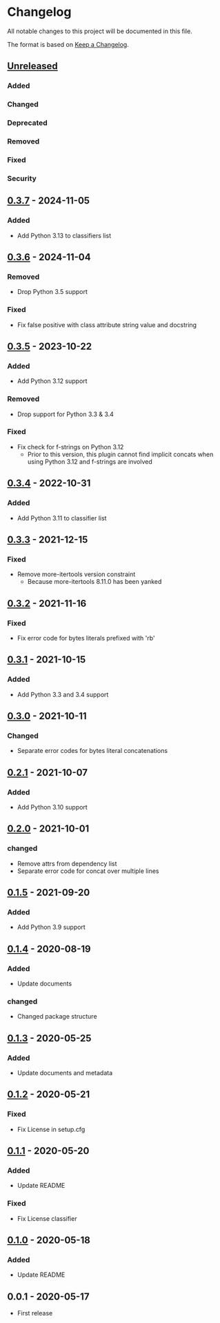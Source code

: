 # Changelog

All notable changes to this project will be documented in this file.

The format is based on [Keep a Changelog](https://keepachangelog.com/en/1.0.0/).


## [Unreleased]


### Added

### Changed

### Deprecated

### Removed

### Fixed

### Security


## [0.3.7] - 2024-11-05

### Added

- Add Python 3.13 to classifiers list


## [0.3.6] - 2024-11-04

### Removed

- Drop Python 3.5 support

### Fixed

- Fix false positive with class attribute string value and docstring



## [0.3.5] - 2023-10-22

### Added

- Add Python 3.12 support

### Removed

- Drop support for Python 3.3 & 3.4

### Fixed

- Fix check for f-strings on Python 3.12
  - Prior to this version, this plugin cannot find implicit concats
    when using Python 3.12 and f-strings are involved


## [0.3.4] - 2022-10-31

### Added

- Add Python 3.11 to classifier list


## [0.3.3] - 2021-12-15

### Fixed

- Remove more-itertools version constraint
  - Because more-itertools 8.11.0 has been yanked


## [0.3.2] - 2021-11-16

### Fixed

- Fix error code for bytes literals prefixed with 'rb'


## [0.3.1] - 2021-10-15

### Added

- Add Python 3.3 and 3.4 support


## [0.3.0] - 2021-10-11

### Changed

- Separate error codes for bytes literal concatenations


## [0.2.1] - 2021-10-07

### Added

- Add Python 3.10 support


## [0.2.0] - 2021-10-01

### changed

- Remove attrs from dependency list
- Separate error code for concat over multiple lines


## [0.1.5] - 2021-09-20

### Added

- Add Python 3.9 support


## [0.1.4] - 2020-08-19

### Added

- Update documents

### changed

- Changed package structure


## [0.1.3] - 2020-05-25

### Added

- Update documents and metadata

## [0.1.2] - 2020-05-21

### Fixed

- Fix License in setup.cfg


## [0.1.1] - 2020-05-20

### Added

- Update README

### Fixed

- Fix License classifier


## [0.1.0] - 2020-05-18

### Added

- Update README


## 0.0.1 - 2020-05-17

- First release


[unreleased]: https://github.com/10sr/flake8-no-implicit-concat/compare/v0.3.7...HEAD
[0.3.7]: https://github.com/10sr/flake8-no-implicit-concat/compare/v0.3.6...v0.3.7
[0.3.6]: https://github.com/10sr/flake8-no-implicit-concat/compare/v0.3.5...v0.3.6
[0.3.5]: https://github.com/10sr/flake8-no-implicit-concat/compare/v0.3.4...v0.3.5
[0.3.4]: https://github.com/10sr/flake8-no-implicit-concat/compare/v0.3.3...v0.3.4
[0.3.3]: https://github.com/10sr/flake8-no-implicit-concat/compare/v0.3.2...v0.3.3
[0.3.2]: https://github.com/10sr/flake8-no-implicit-concat/compare/v0.3.1...v0.3.2
[0.3.1]: https://github.com/10sr/flake8-no-implicit-concat/compare/v0.3.0...v0.3.1
[0.3.0]: https://github.com/10sr/flake8-no-implicit-concat/compare/v0.2.1...v0.3.0
[0.2.1]: https://github.com/10sr/flake8-no-implicit-concat/compare/v0.2.0...v0.2.1
[0.2.0]: https://github.com/10sr/flake8-no-implicit-concat/compare/v0.1.5...v0.2.0
[0.1.5]: https://github.com/10sr/flake8-no-implicit-concat/compare/v0.1.4...v0.1.5
[0.1.4]: https://github.com/10sr/flake8-no-implicit-concat/compare/v0.1.3...v0.1.4
[0.1.3]: https://github.com/10sr/flake8-no-implicit-concat/compare/v0.1.2...v0.1.3
[0.1.2]: https://github.com/10sr/flake8-no-implicit-concat/compare/v0.1.1...v0.1.2
[0.1.1]: https://github.com/10sr/flake8-no-implicit-concat/compare/v0.1.0...v0.1.1
[0.1.0]: https://github.com/10sr/flake8-no-implicit-concat/releases/tag/v0.1.0
